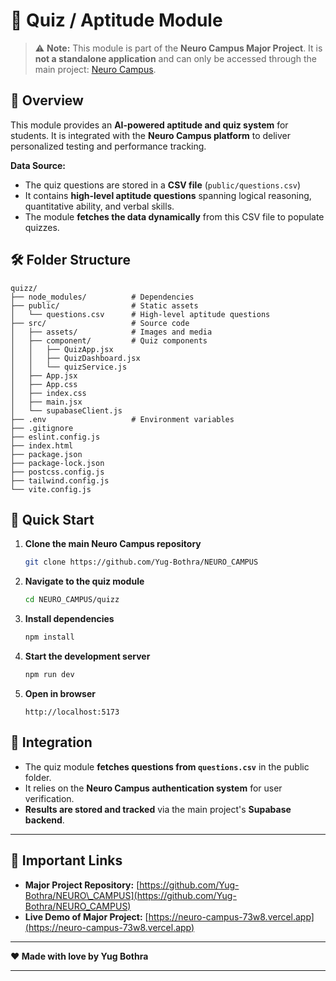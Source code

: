 
# 📝 Quiz / Aptitude Module

> ⚠️ **Note:** This module is part of the **Neuro Campus Major Project**.
> It is **not a standalone application** and can only be accessed through the main project: [Neuro Campus](https://github.com/Yug-Bothra/NEURO_CAMPUS).

## 🌟 Overview

This module provides an **AI-powered aptitude and quiz system** for students. It is integrated with the **Neuro Campus platform** to deliver personalized testing and performance tracking.

**Data Source:**

* The quiz questions are stored in a **CSV file** (`public/questions.csv`)
* It contains **high-level aptitude questions** spanning logical reasoning, quantitative ability, and verbal skills.
* The module **fetches the data dynamically** from this CSV file to populate quizzes.

## 🛠️ Folder Structure

```
quizz/
├── node_modules/          # Dependencies
├── public/                # Static assets
│   └── questions.csv      # High-level aptitude questions
├── src/                   # Source code
│   ├── assets/            # Images and media
│   ├── component/         # Quiz components
│   │   ├── QuizApp.jsx
│   │   ├── QuizDashboard.jsx
│   │   └── quizService.js
│   ├── App.jsx
│   ├── App.css
│   ├── index.css
│   ├── main.jsx
│   └── supabaseClient.js
├── .env                   # Environment variables
├── .gitignore
├── eslint.config.js
├── index.html
├── package.json
├── package-lock.json
├── postcss.config.js
├── tailwind.config.js
└── vite.config.js
```

## 🚀 Quick Start

1. **Clone the main Neuro Campus repository**

   ```bash
   git clone https://github.com/Yug-Bothra/NEURO_CAMPUS
   ```
2. **Navigate to the quiz module**

   ```bash
   cd NEURO_CAMPUS/quizz
   ```
3. **Install dependencies**

   ```bash
   npm install
   ```
4. **Start the development server**

   ```bash
   npm run dev
   ```
5. **Open in browser**

   ```
   http://localhost:5173
   ```

## 🔗 Integration

* The quiz module **fetches questions from `questions.csv`** in the public folder.
* It relies on the **Neuro Campus authentication system** for user verification.
* **Results are stored and tracked** via the main project's **Supabase backend**.

---

## 🔗 Important Links

* **Major Project Repository:** [https://github.com/Yug-Bothra/NEURO\_CAMPUS](https://github.com/Yug-Bothra/NEURO_CAMPUS)
* **Live Demo of Major Project:** [https://neuro-campus-73w8.vercel.app](https://neuro-campus-73w8.vercel.app)

---

**❤️ Made with love by Yug Bothra**

---
